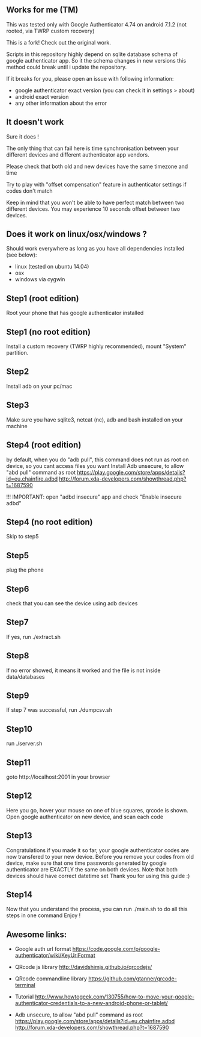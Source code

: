 

## Works for me (TM)

This was tested only with Google Authenticator 4.74 on android 7.1.2 (not rooted, via TWRP custom recovery)

This is a fork! Check out the original work.

Scripts in this repository highly depend on sqlite database schema of google authenticator app.
So it the schema changes in new versions this method could break until i update the repository.

If it breaks for you, please open an issue with following information:
- google authenticator exact version (you can check it in settings > about)
- android exact version
- any other information about the error


## It doesn't work

Sure it does !

The only thing that can fail here is time synchronisation between your different devices and different authenticator app vendors.

Please check that both old and new devices have the same timezone and time

Try to play with "offset compensation" feature in authenticator settings if codes don't match

Keep in mind that you won't be able to have perfect match between two different devices. You may experience 10 seconds offset between two devices. 


## Does it work on linux/osx/windows ?

Should work everywhere as long as you have all dependencies installed (see below):
- linux (tested on ubuntu 14.04)
- osx
- windows via cygwin


## Step1 (root edition)
Root your phone that has google authenticator installed

## Step1 (no root edition)
Install a custom recovery (TWRP highly recommended), mount "System" partition.

## Step2
Install adb on your pc/mac

## Step3
Make sure you have sqlite3, netcat (nc), adb and bash installed on your machine

## Step4 (root edition)
by default, when you do "adb pull", this command does not run as root on device, so you cant access files you want
Install Adb unsecure, to allow "abd pull" command as root
https://play.google.com/store/apps/details?id=eu.chainfire.adbd
http://forum.xda-developers.com/showthread.php?t=1687590

!!! IMPORTANT: open "adbd insecure" app and check "Enable insecure adbd"

## Step4 (no root edition)
Skip to step5

## Step5
plug the phone

## Step6
check that you can see the device using adb devices

## Step7
If yes, run ./extract.sh

## Step8
If no error showed, it means it worked and the file is not inside data/databases

## Step9
If step 7 was successful, run ./dumpcsv.sh

## Step10
run ./server.sh

## Step11
goto http://localhost:2001 in your browser

## Step12
Here you go, hover your mouse on one of blue squares, qrcode is shown.
Open google authenticator on new device, and scan each code

## Step13
Congratulations if you made it so far, your google authenticator codes are now transfered to your new device.
Before you remove your codes from old device, make sure that one time passwords generated by google authenticator are EXACTLY the same on both devices.
Note that both devices should have correct datetime set
Thank you for using this guide :)

## Step14
Now that you understand the process, you can run ./main.sh to do all this steps in one command
Enjoy !



## Awesome links:

- Google auth url format
https://code.google.com/p/google-authenticator/wiki/KeyUriFormat

- QRcode js library
http://davidshimjs.github.io/qrcodejs/

- QRcode commandline library
https://github.com/gtanner/qrcode-terminal

- Tutorial
http://www.howtogeek.com/130755/how-to-move-your-google-authenticator-credentials-to-a-new-android-phone-or-tablet/

- Adb unsecure, to allow "abd pull" command as root
https://play.google.com/store/apps/details?id=eu.chainfire.adbd
http://forum.xda-developers.com/showthread.php?t=1687590


